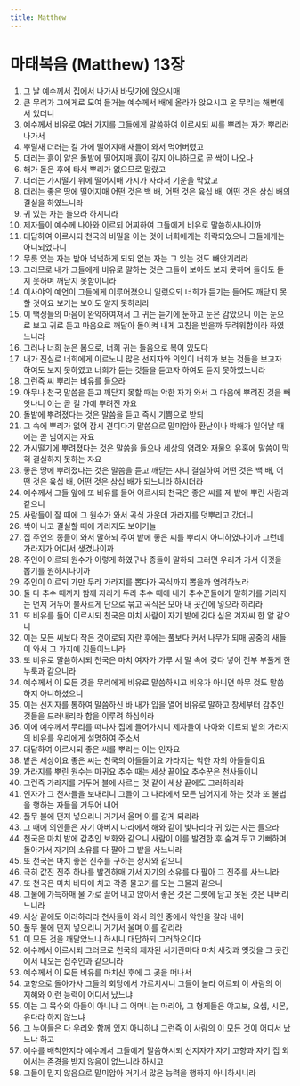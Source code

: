 ```yaml
---
title: Matthew
---
```


# 마태복음 (Matthew) 13장
1. 그 날 예수께서 집에서 나가사 바닷가에 앉으시매
1. 큰 무리가 그에게로 모여 들거늘 예수께서 배에 올라가 앉으시고 온 무리는 해변에 서 있더니
1. 예수께서 비유로 여러 가지를 그들에게 말씀하여 이르시되 씨를 뿌리는 자가 뿌리러 나가서
1. 뿌릴새 더러는 길 가에 떨어지매 새들이 와서 먹어버렸고
1. 더러는 흙이 얕은 돌밭에 떨어지매 흙이 깊지 아니하므로 곧 싹이 나오나
1. 해가 돋은 후에 타서 뿌리가 없으므로 말랐고
1. 더러는 가시떨기 위에 떨어지매 가시가 자라서 기운을 막았고
1. 더러는 좋은 땅에 떨어지매 어떤 것은 백 배, 어떤 것은 육십 배, 어떤 것은 삼십 배의 결실을 하였느니라
1. 귀 있는 자는 들으라 하시니라
1. 제자들이 예수께 나아와 이르되 어찌하여 그들에게 비유로 말씀하시나이까
1. 대답하여 이르시되 천국의 비밀을 아는 것이 너희에게는 허락되었으나 그들에게는 아니되었나니
1. 무릇 있는 자는 받아 넉넉하게 되되 없는 자는 그 있는 것도 빼앗기리라
1. 그러므로 내가 그들에게 비유로 말하는 것은 그들이 보아도 보지 못하며 들어도 듣지 못하며 깨닫지 못함이니라
1. 이사야의 예언이 그들에게 이루어졌으니 일렀으되 너희가 듣기는 들어도 깨닫지 못할 것이요 보기는 보아도 알지 못하리라
1. 이 백성들의 마음이 완악하여져서 그 귀는 듣기에 둔하고 눈은 감았으니 이는 눈으로 보고 귀로 듣고 마음으로 깨달아 돌이켜 내게 고침을 받을까 두려워함이라 하였느니라
1. 그러나 너희 눈은 봄으로, 너희 귀는 들음으로 복이 있도다
1. 내가 진실로 너희에게 이르노니 많은 선지자와 의인이 너희가 보는 것들을 보고자 하여도 보지 못하였고 너희가 듣는 것들을 듣고자 하여도 듣지 못하였느니라
1. 그런즉 씨 뿌리는 비유를 들으라
1. 아무나 천국 말씀을 듣고 깨닫지 못할 때는 악한 자가 와서 그 마음에 뿌려진 것을 빼앗나니 이는 곧 길 가에 뿌려진 자요
1. 돌밭에 뿌려졌다는 것은 말씀을 듣고 즉시 기쁨으로 받되
1. 그 속에 뿌리가 없어 잠시 견디다가 말씀으로 말미암아 환난이나 박해가 일어날 때에는 곧 넘어지는 자요
1. 가시떨기에 뿌려졌다는 것은 말씀을 들으나 세상의 염려와 재물의 유혹에 말씀이 막혀 결실하지 못하는 자요
1. 좋은 땅에 뿌려졌다는 것은 말씀을 듣고 깨닫는 자니 결실하여 어떤 것은 백 배, 어떤 것은 육십 배, 어떤 것은 삼십 배가 되느니라 하시더라
1. 예수께서 그들 앞에 또 비유를 들어 이르시되 천국은 좋은 씨를 제 밭에 뿌린 사람과 같으니
1. 사람들이 잘 때에 그 원수가 와서 곡식 가운데 가라지를 덧뿌리고 갔더니
1. 싹이 나고 결실할 때에 가라지도 보이거늘
1. 집 주인의 종들이 와서 말하되 주여 밭에 좋은 씨를 뿌리지 아니하였나이까 그런데 가라지가 어디서 생겼나이까
1. 주인이 이르되 원수가 이렇게 하였구나 종들이 말하되 그러면 우리가 가서 이것을 뽑기를 원하시나이까
1. 주인이 이르되 가만 두라 가라지를 뽑다가 곡식까지 뽑을까 염려하노라
1. 둘 다 추수 때까지 함께 자라게 두라 추수 때에 내가 추수꾼들에게 말하기를 가라지는 먼저 거두어 불사르게 단으로 묶고 곡식은 모아 내 곳간에 넣으라 하리라
1. 또 비유를 들어 이르시되 천국은 마치 사람이 자기 밭에 갖다 심은 겨자씨 한 알 같으니
1. 이는 모든 씨보다 작은 것이로되 자란 후에는 풀보다 커서 나무가 되매 공중의 새들이 와서 그 가지에 깃들이느니라
1. 또 비유로 말씀하시되 천국은 마치 여자가 가루 서 말 속에 갖다 넣어 전부 부풀게 한 누룩과 같으니라
1. 예수께서 이 모든 것을 무리에게 비유로 말씀하시고 비유가 아니면 아무 것도 말씀하지 아니하셨으니
1. 이는 선지자를 통하여 말씀하신 바 내가 입을 열어 비유로 말하고 창세부터 감추인 것들을 드러내리라 함을 이루려 하심이라
1. 이에 예수께서 무리를 떠나사 집에 들어가시니 제자들이 나아와 이르되 밭의 가라지의 비유를 우리에게 설명하여 주소서
1. 대답하여 이르시되 좋은 씨를 뿌리는 이는 인자요
1. 밭은 세상이요 좋은 씨는 천국의 아들들이요 가라지는 악한 자의 아들들이요
1. 가라지를 뿌린 원수는 마귀요 추수 때는 세상 끝이요 추수꾼은 천사들이니
1. 그런즉 가라지를 거두어 불에 사르는 것 같이 세상 끝에도 그러하리라
1. 인자가 그 천사들을 보내리니 그들이 그 나라에서 모든 넘어지게 하는 것과 또 불법을 행하는 자들을 거두어 내어
1. 풀무 불에 던져 넣으리니 거기서 울며 이를 갈게 되리라
1. 그 때에 의인들은 자기 아버지 나라에서 해와 같이 빛나리라 귀 있는 자는 들으라
1. 천국은 마치 밭에 감추인 보화와 같으니 사람이 이를 발견한 후 숨겨 두고 기뻐하며 돌아가서 자기의 소유를 다 팔아 그 밭을 사느니라
1. 또 천국은 마치 좋은 진주를 구하는 장사와 같으니
1. 극히 값진 진주 하나를 발견하매 가서 자기의 소유를 다 팔아 그 진주를 사느니라
1. 또 천국은 마치 바다에 치고 각종 물고기를 모는 그물과 같으니
1. 그물에 가득하매 물 가로 끌어 내고 앉아서 좋은 것은 그릇에 담고 못된 것은 내버리느니라
1. 세상 끝에도 이러하리라 천사들이 와서 의인 중에서 악인을 갈라 내어
1. 풀무 불에 던져 넣으리니 거기서 울며 이를 갈리라
1. 이 모든 것을 깨달았느냐 하시니 대답하되 그러하오이다
1. 예수께서 이르시되 그러므로 천국의 제자된 서기관마다 마치 새것과 옛것을 그 곳간에서 내오는 집주인과 같으니라
1. 예수께서 이 모든 비유를 마치신 후에 그 곳을 떠나서
1. 고향으로 돌아가사 그들의 회당에서 가르치시니 그들이 놀라 이르되 이 사람의 이 지혜와 이런 능력이 어디서 났느냐
1. 이는 그 목수의 아들이 아니냐 그 어머니는 마리아, 그 형제들은 야고보, 요셉, 시몬, 유다라 하지 않느냐
1. 그 누이들은 다 우리와 함께 있지 아니하냐 그런즉 이 사람의 이 모든 것이 어디서 났느냐 하고
1. 예수를 배척한지라 예수께서 그들에게 말씀하시되 선지자가 자기 고향과 자기 집 외에서는 존경을 받지 않음이 없느니라 하시고
1. 그들이 믿지 않음으로 말미암아 거기서 많은 능력을 행하지 아니하시니라